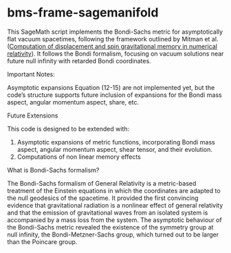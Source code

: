 # bms-frame-sagemanifold
This SageMath script implements the Bondi-Sachs metric for asymptotically flat vacuum spacetimes, following the framework outlined by Mitman et al.([Computation of displacement and spin gravitational memory in numerical relativity](https://arxiv.org/abs/2007.11562)). It follows the Bondi formalism, focusing on vacuum solutions near future null infinity with retarded Bondi coordinates.

Important Notes:

Asymptotic expansions Equation (12-15) are not implemented yet, but the code’s structure supports future inclusion of expansions for the Bondi mass aspect, angular momentum aspect, share, etc.


Future Extensions

This code is designed to be extended with:
1. Asymptotic expansions of metric functions, incorporating Bondi mass aspect, angular momentum aspect, shear tensor, and their evolution.
2. Computations of non linear memory effects

What is Bondi-Sachs formalism?

The Bondi-Sachs formalism of General Relativity is a metric-based treatment of the Einstein equations in which the coordinates are adapted to the null geodesics of the spacetime. It provided the first convincing evidence that gravitational radiation is a nonlinear effect of general relativity and that the emission of gravitational waves from an isolated system is accompanied by a mass loss from the system. The asymptotic behaviour of the Bondi-Sachs metric revealed the existence of the symmetry group at null infinity, the Bondi-Metzner-Sachs group, which turned out to be larger than the Poincare group.
